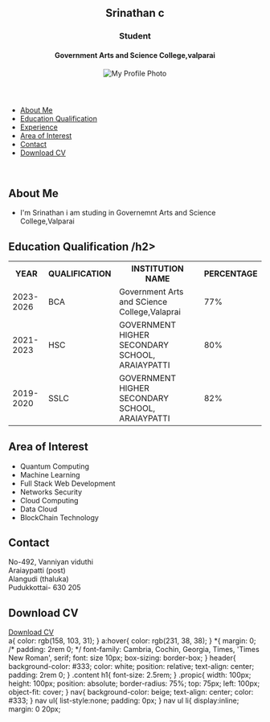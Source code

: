 <!DOCTYPE html>
<html lang="en">
<head>
<meta charset="UTF-8">
<meta name="viewport" content="width=device-width, initial-scale=1.0">
<link rel="icon" type="image/x-icon" href="./favicon.ico">
<link rel="stylesheet" href="./style.css">
<title>My Digital Portfolio</title>
</head>
<body>
<header>
<section>
<h1>Srinathan c</h1>
<h3>Student</h3>
<h4>Government Arts and Science College,valparai</h4>
</section>
<div>
<img src="./profilepic.jpg" alt="My Profile Photo" class="propic"/>
</div>
</header>
<nav>
<ul>
<li><a href="#about">About Me</a></li>
<li><a href="#edu">Education Qualification</a> </li>
<li><a href="#exp">Experience</a></li>
<li><a href="#interest">Area of Interest</a></li>
<li> <a href="#contact">Contact</a></li>
<li><a href="#download">Download CV</a></li>
</ul>
</nav>
<section id="about">
<div class="content">
<br>
<h2>About Me
</h2>
<ul>
<li>I'm Srinathan i am studing in Governemnt Arts and Science College,Valparai</li>
</ul>
</div>
</section>
<section id="edu">
<div class="content">
<h2>Education Qualification
/h2>
<table boder="1" cellpadding="10" cellspacing="5" width="90%" class="txtalign">
<tr>
<th>
YEAR
</th>
<th>
QUALIFICATION
</th>
<th>
INSTITUTION NAME
</th>
<th>
PERCENTAGE
</th>
</tr>
<tr>
<td>
2023-2026
</td>
<td>
BCA
</td>
<td>
Government Arts and SCience College,Valaprai
</td>
<td>
77%
</td>
</tr>
<tr>
<td>
2021-2023
</td>
<td>
HSC
</td>
<td>
GOVERNMENT HIGHER SECONDARY SCHOOL, ARAIAYPATTI
</td>
<td>
80%
</td>
</tr>
<tr>
<td>
2019-2020
</td>
<td>
SSLC
</td>
<td>
GOVERNMENT HIGHER SECONDARY SCHOOL, ARAIAYPATTI
</td>
<td>
82%
</td>
</tr>
</table>
</div>
</section>
<section id="interest">
<div class="content">
<h2>Area of Interest
</h2>
<ul>
<li>Quantum Computing</li>
<li>Machine Learning</li>
<li>Full Stack Web Development</li>
<li>Networks Security</li>
<li>Cloud Computing</li>
<li>Data Cloud</li>
<li>BlockChain Technology</li>
</ul>
</div>
</section>
<section id="contact">
<div class="content">
<h2>Contact
</h2>
No-492, Vanniyan viduthi
<br>Araiaypatti (post)
<br>Alangudi (thaluka)
<br>Pudukkottai- 630 205
</div>
</section>
<section id="download">
<div class="content">
<h2>Download CV
</h2>
<a href="./Cer11.pdf" class="download-button" target="_blank">Download CV</a>
</div>
</section>
</body>
</html>
a{
color: rgb(158, 103, 31);
}
a:hover{
color: rgb(231, 38, 38);
}
*{
margin: 0;
/* padding: 2rem 0; */
font-family: Cambria, Cochin, Georgia, Times, 'Times New Roman', serif;
font: size 10px;
box-sizing: border-box;
}
header{
background-color: #333;
color: white;
position: relative;
text-align: center;
padding: 2rem 0;
}
.content h1{
font-size: 2.5rem;
}
.propic{
width: 100px;
height: 100px;
position: absolute;
border-radius: 75%;
top: 75px;
left: 100px;
object-fit: cover;
}
nav{
background-color: beige;
text-align: center;
color: #333;
}
nav ul{
list-style:none;
padding: 0px;
}
nav ul li{
display:inline;
margin: 0 20px;
